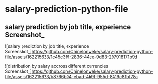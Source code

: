 # salary-prediction-python-file

## salary prediction by job title, experience Screenshot_
![salary prediction by job title, experience Screenshot_]https://github.com/Chinelonweke/salary-prediction-python-file/assets/162215623/1c45c3f9-2836-44ee-9d83-297918171b9d

![distribution by salary accross different currencies Screenshot_]https://github.com/Chinelonweke/salary-prediction-python-file/assets/162215623/b8766b04-ebad-4b9f-955d-8419c81bf78a
